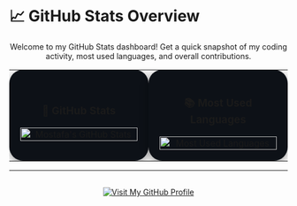 # 📈 GitHub Stats Overview

<p align="center">
  Welcome to my GitHub Stats dashboard! Get a quick snapshot of my coding activity, most used languages, and overall contributions.
</p>

<table width="100%" align="center"  >
  <tr>
    <td align="center" width="50%" style="background:#0d1117; padding:20px; border-radius:25px; box-shadow:0 4px 15px rgba(0,0,0,0.4);">
      <h3>🔧 GitHub Stats</h3>
      <img src="https://github-readme-stats.vercel.app/api?username=Mostafa-SAID7&show_icons=true&theme=github-dark&hide_border=false&count_private=true" alt="Mostafa's GitHub Stats" width="100%" />
    </td>
    <td align="center" width="50%" style="background:#0d1117; padding:20px; border-radius:25px; box-shadow:0 4px 15px rgba(0,0,0,0.4);">
       <h3>📚 Most Used Languages</h3>
      <img src="https://github-readme-stats.vercel.app/api/top-langs/?username=Mostafa-SAID7&layout=compact&theme=github-dark&hide_border=false" alt="Most Used Languages" width="100%" />
    </td>
  </tr>
</table>

---

<div align="center" style="margin-top: 30px;">
  <a href="https://github.com/Mostafa-SAID7" target="_blank">
    <img src="https://img.shields.io/badge/🔗 Visit My GitHub Profile-181717?style=for-the-badge&logo=github&logoColor=white" alt="Visit My GitHub Profile"/>
  </a>
</div>
